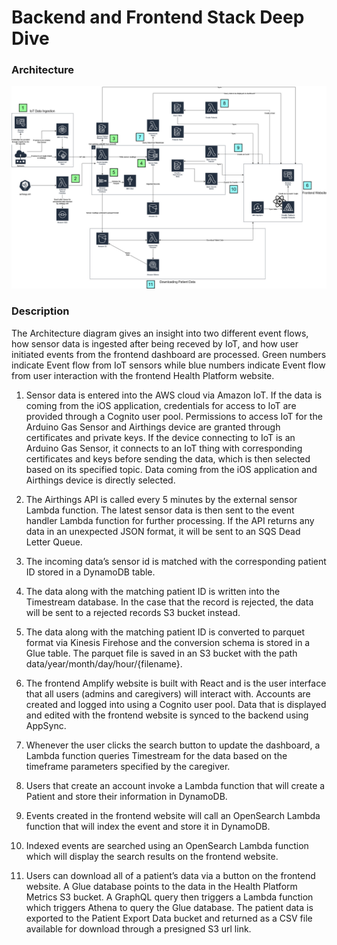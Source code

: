 # Backend and Frontend Stack Deep Dive

### Architecture

![alt text](./images/pacific-autism-architecture.jpg)

### Description

The Architecture diagram gives an insight into two different event flows, how sensor data is ingested after being receved by IoT, and how user initiated events from the frontend dashboard are processed. Green numbers indicate Event flow from IoT sensors while blue numbers indicate Event flow from user interaction with the frontend Health Platform website.

1. Sensor data is entered into the AWS cloud via Amazon IoT. If the data is coming from the iOS application, credentials for access to IoT are provided through a Cognito user pool. Permissions to access IoT for the Arduino Gas Sensor and Airthings device are granted through certificates and private keys. If the device connecting to IoT is an Arduino Gas Sensor, it connects to an IoT thing with corresponding certificates and keys before sending the data, which is then selected based on its specified topic. Data coming from the iOS application and Airthings device is directly selected.

2. The Airthings API is called every 5 minutes by the external sensor Lambda function. The latest sensor data is then sent to the event handler Lambda function for further processing. If the API returns any data in an unexpected JSON format, it will be sent to an SQS Dead Letter Queue.

3. The incoming data’s sensor id is matched with the corresponding patient ID stored in a DynamoDB table. 

4. The data along with the matching patient ID is written into the Timestream database. In the case that the record is rejected, the data will be sent to a rejected records S3 bucket instead.

5. The data along with the matching patient ID is converted to parquet format via Kinesis Firehose and the conversion schema is stored in a Glue table. The parquet file is saved in an S3 bucket with the path data/year/month/day/hour/{filename}.

6. The frontend Amplify website is built with React and is the user interface that all users (admins and caregivers) will interact with. Accounts are created and logged into using a Cognito user pool. Data that is displayed and edited with the frontend website is synced to the backend using AppSync.

7. Whenever the user clicks the search button to update the dashboard, a Lambda function queries Timestream for the data based on the timeframe parameters specified by the caregiver.

8. Users that create an account invoke a Lambda function that will create a Patient and store their information in DynamoDB.

9. Events created in the frontend website will call an OpenSearch Lambda function that will index the event and store it in DynamoDB.

10. Indexed events are searched using an OpenSearch Lambda function which will display the search results on the frontend website.

11. Users can download all of a patient’s data via a button on the frontend website. A Glue database points to the data in the Health Platform Metrics S3 bucket. A GraphQL query then triggers a Lambda function which triggers Athena to query the Glue database. The patient data is exported to the Patient Export Data bucket and returned as a CSV file available for download through a presigned S3 url link. 
